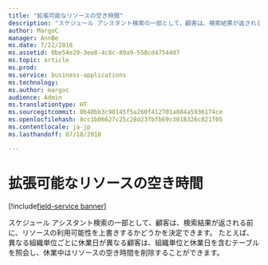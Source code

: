 ```yaml
---
title: "拡張可能なリソースの空き時間"
description: "スケジュール アシスタント検索の一部として、顧客は、検索結果が返される前に、リソースの利用可能性を上書きするかどうかを決定できます。"
author: MargoC
manager: AnnBe
ms.date: 7/22/2018
ms.assetid: 0be54e29-3ee8-4c8c-89a9-558cd47544d7
ms.topic: article
ms.prod: 
ms.service: business-applications
ms.technology: 
ms.author: margoc
audience: Admin
ms.translationtype: HT
ms.sourcegitcommit: 0b40bb3c98145f5a260f412701a884a5936174ce
ms.openlocfilehash: 8cc1b06627c25c28d23fbfb69c3018326c821f05
ms.contentlocale: ja-jp
ms.lasthandoff: 07/18/2018

---
```


#  <a name="extensible-resource-availability"></a>拡張可能なリソースの空き時間

[!include[field-service banner](../../../includes/field-service.md)]




スケジュール アシスタント検索の一部として、顧客は、検索結果が返される前に、リソースの利用可能性を上書きするかどうかを決定できます。 たとえば、異なる組織単位ごとに休業日が異なる顧客は、組織単位と休業日を含むテーブルを照会し、休業中はリソースの空き時間を削除することができます。 


